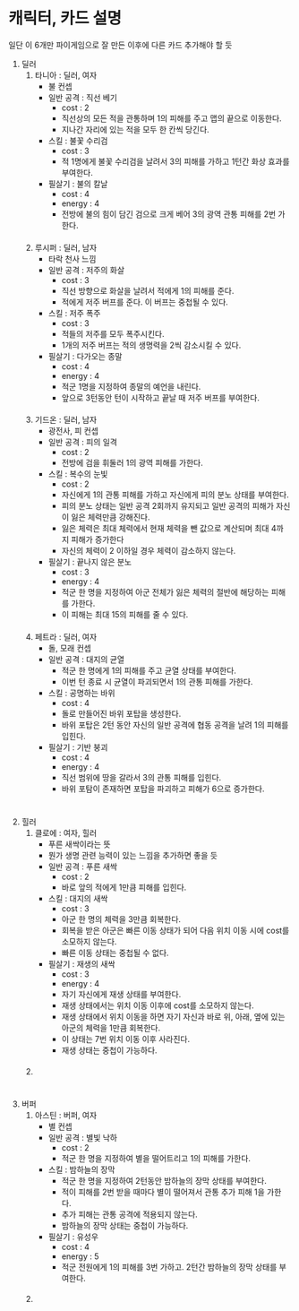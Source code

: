 # 캐릭터, 카드 설명

일단 이 6개만 파이게임으로 잘 만든 이후에 다른 카드 추가해야 할 듯

1. 딜러
   1. 타니아 : 딜러, 여자
      - 불 컨셉
      - 일반 공격 : 직선 베기
        - cost : 2
        - 직선상의 모든 적을 관통하며 1의 피해를 주고 맵의 끝으로 이동한다. 
        - 지나간 자리에 있는 적을 모두 한 칸씩 당긴다. 
      - 스킬 : 불꽃 수리검
        - cost : 3
        - 적 1명에게 불꽃 수리검을 날려서 3의 피해를 가하고 1턴간 화상 효과를 부여한다.
      - 필살기 : 불의 칼날
        - cost : 4
        - energy : 4
        - 전방에 불의 힘이 담긴 검으로 크게 베어 3의 광역 관통 피해를 2번 가한다.
   ####
   2. 루시퍼 : 딜러, 남자
      - 타락 천사 느낌
      - 일반 공격 : 저주의 화살
        - cost : 3
        - 직선 방향으로 화살을 날려서 적에게 1의 피해를 준다. 
        - 적에게 저주 버프를 준다. 이 버프는 중첩될 수 있다. 
      - 스킬 : 저주 폭주
        - cost : 3
        - 적들의 저주를 모두 폭주시킨다. 
        - 1개의 저주 버프는 적의 생명력을 2씩 감소시킬 수 있다. 
      - 필살기 : 다가오는 종말
        - cost : 4
        - energy : 4
        - 적군 1명을 지정하여 종말의 예언을 내린다.  
        - 앞으로 3턴동안 턴이 시작하고 끝날 때 저주 버프를 부여한다.
   ####
   3. 기드온 : 딜러, 남자
      - 광전사, 피 컨셉
      - 일반 공격 : 피의 일격
        - cost : 2
        - 전방에 검을 휘둘러 1의 광역 피해를 가한다. 
      - 스킬 : 복수의 눈빛
        - cost : 2
        - 자신에게 1의 관통 피해를 가하고 자신에게 피의 분노 상태를 부여한다. 
        - 피의 분노 상태는 일반 공격 2회까지 유지되고 일반 공격의 피해가 자신이 잃은 체력만큼 강해진다. 
        - 잃은 체력은 최대 체력에서 현재 체력을 뺀 값으로 계산되며 최대 4까지 피해가 증가한다 
        - 자신의 체력이 2 이하일 경우 체력이 감소하지 않는다. 
      - 필살기 : 끝나지 않은 분노
        - cost : 3
        - energy : 4
        - 적군 한 명을 지정하여 아군 전체가 잃은 체력의 절반에 해당하는 피해를 가한다.
        - 이 피해는 최대 15의 피해를 줄 수 있다. 
   ####
   4. 페트라 : 딜러, 여자
      - 돌, 모래 컨셉
      - 일반 공격 : 대지의 균열 
        - 적군 한 명에게 1의 피해를 주고 균열 상태를 부여한다. 
        - 이번 턴 종료 시 균열이 파괴되면서 1의 관통 피해를 가한다. 
      - 스킬 : 공명하는 바위
        - cost : 4
        - 돌로 만들어진 바위 포탑을 생성한다. 
        - 바위 포탑은 2턴 동안 자신의 일반 공격에 협동 공격을 날려 1의 피해를 입힌다. 
      - 필살기 : 기반 붕괴
        - cost : 4
        - energy : 4
        - 직선 범위에 땅을 갈라서 3의 관통 피해를 입힌다. 
        - 바위 포탐이 존재하면 포탑을 파괴하고 피해가 6으로 증가한다. 
#
2. 힐러
   1. 클로에 : 여자, 힐러
      - 푸른 새싹이라는 뜻
      - 뭔가 생명 관련 능력이 있는 느낌을 추가하면 좋을 듯
      - 일반 공격 : 푸른 새싹
        - cost : 2
        - 바로 앞의 적에게 1만큼 피해를 입힌다. 
      - 스킬 : 대지의 새싹
        - cost : 3
        - 아군 한 명의 체력을 3만큼 회복한다. 
        - 회복을 받은 아군은 빠른 이동 상태가 되어 다음 위치 이동 시에 cost를 소모하지 않는다. 
        - 빠른 이동 상태는 중첩될 수 없다. 
      - 필살기 : 재생의 새싹
        - cost : 3
        - energy : 4
        - 자기 자신에게 재생 상태를 부여한다. 
        - 재생 상태에서는 위치 이동 이후에 cost를 소모하지 않는다.
        - 재생 상태에서 위치 이동을 하면 자기 자신과 바로 위, 아래, 옆에 있는 아군의 체력을 1만큼 회복한다. 
        - 이 상태는 7번 위치 이동 이후 사라진다. 
        - 재생 상태는 중첩이 가능하다. 
   ####
   2. 
#
3. 버퍼
   1. 아스틴 : 버퍼, 여자
      - 별 컨셉
      - 일반 공격 : 별빛 낙하
        - cost : 2
        - 적군 한 명을 지정하여 별을 떨어트리고 1의 피해를 가한다. 
      - 스킬 : 밤하늘의 장막
        - 적군 한 명을 지정하여 2턴동안 밤하늘의 장막 상태를 부여한다. 
        - 적이 피해를 2번 받을 때마다 별이 떨어져서 관통 추가 피해 1을 가한다. 
        - 추가 피해는 관통 공격에 적용되지 않는다. 
        - 밤하늘의 장막 상태는 중첩이 가능하다. 
      - 필살기 : 유성우
        - cost : 4
        - energy : 5
        - 적군 전원에게 1의 피해를 3번 가하고. 2턴간 밤하늘의 장막 상태를 부여한다. 
   ####
   2. 
